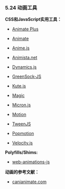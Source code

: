 ### 5.24 动画工具

**CSS和JavaScript实用工具：**

* [Animate Plus](https://github.com/bendc/animateplus)

* [Animate](https://github.com/daneden/animate.css)

* [Anime.js](http://animejs.com/)

* [Animista.net](http://animista.net/)

* [Dynamics.js](http://dynamicsjs.com/)

* [GreenSock-JS](http://greensock.com/)

* [Kute.js](http://thednp.github.io/kute.js/)

* [Magic](https://github.com/miniMAC/magic)

* [Micron.js](https://webkul.github.io/micron/)

* [Motion](http://mojs.io/)

* [TweenJS](https://github.com/CreateJS/TweenJS)

* [Popmotion](https://popmotion.io)

* [Velocity.js](http://julian.com/research/velocity/)

**Polyfills/Shims:**

* [web-animations-js](https://github.com/web-animations/web-animations-js)

**动画的参考文献：**

* [canianimate.com](http://canianimate.com/)

